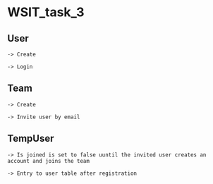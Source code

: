 # WSIT_task_3

## User 

    -> Create
  
    -> Login

## Team

    -> Create
  
    -> Invite user by email
  
## TempUser

    -> Is joined is set to false uuntil the invited user creates an account and joins the team
  
    -> Entry to user table after registration
